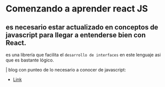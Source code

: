 # Comenzando a aprender react JS

## es necesario estar actualizado en conceptos de javascript para llegar a entenderse bien con React.

es una librería que facilita el `desarrollo de interfaces` en este lenguaje asi que es bastante lógico.

| blog con punteo de lo necesario a conocer de javascript:

- [Link]("https://dev.to/programador51/conocimientos-de-javascript-que-debes-conocer-antes-de-aprender-react-js-4j67")
